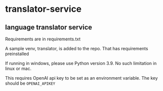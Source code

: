 # translator-service
## language translator service

Requirements are in requirements.txt

A sample venv, translator, is added to the repo. That has requirements preinstalled

If running in windows, please use Python version 3.9. No such limitation in linux or mac.

This requires OpenAI api key to be set as an environment variable. The key should be `OPENAI_APIKEY`

